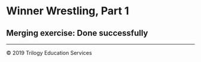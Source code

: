 # Winner Wrestling, Part 1

## Merging exercise: Done successfully

- - -

© 2019 Trilogy Education Services
